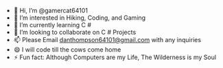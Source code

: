 - 👋 Hi, I’m @gamercat64101
- 👀 I’m interested in Hiking, Coding, and Gaming
- 🌱 I’m currently learning C #
- 💞️ I’m looking to collaborate on C # Projects
- 📫 Please Email danthompson64101@gmail.com with any inquiries
- 😄 I will code till the cows come home
- ⚡ Fun fact: Although Computers are my Life, The Wilderness is my Soul

